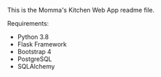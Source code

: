 This is the Momma's Kitchen Web App readme file.

Requirements:

* Python 3.8
* Flask Framework
* Bootstrap 4
* PostgreSQL
* SQLAlchemy
